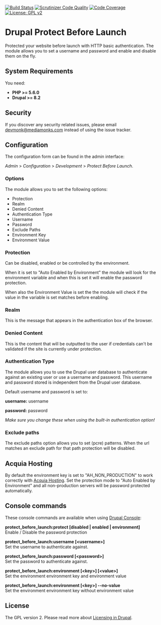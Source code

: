 [![Build Status](https://travis-ci.org/mediamonks/drupal-protect-before-launch.svg?branch=8.x-1.x)](https://travis-ci.org/mediamonks/drupal-protect-before-launch)
[![Scrutinizer Code Quality](https://scrutinizer-ci.com/g/mediamonks/drupal-protect-before-launch/badges/quality-score.png?b=8.x-1.x)](https://scrutinizer-ci.com/g/mediamonks/drupal-protect-before-launch/?branch=8.x-1.x)
[![Code Coverage](https://scrutinizer-ci.com/g/mediamonks/drupal-protect-before-launch/badges/coverage.png?b=8.x-1.x)](https://scrutinizer-ci.com/g/mediamonks/drupal-protect-before-launch/?branch=8.x-1.x)
[![License: GPL v2](https://img.shields.io/badge/License-GPL%20v2-blue.svg)](https://www.gnu.org/licenses/old-licenses/gpl-2.0.en.html)

# Drupal Protect Before Launch

Protected your website before launch with HTTP basic authentication.
The module allows you to set a username and password and enable and
disable them on the fly.

## System Requirements

You need:

- **PHP >= 5.6.0**
- **Drupal >= 8.2**

## Security

If you discover any security related issues, please email devmonk@mediamonks.com instead of using the issue tracker.

## Configuration

The configuration form can be found in the admin interface:

_Admin_ > _Configuration_ > _Development_ > _Protect Before Launch_.

### Options
The module allows you to set the following options:

* Protection
* Realm
* Denied Content
* Authentication Type
* Username
* Password
* Exclude Paths
* Environment Key
* Environment Value

### Protection

Can be disabled, enabled or be controlled by the environment.

When it is set to "Auto Enabled by Environment" the module will
look for the environment variable and when this is set it will
enable the password protection.

When also the Environment Value is set the the module will check
if the value in the variable is set matches before enabling.

### Realm

This is the message that appears in the authentication box of the browser.

### Denied Content

This is the content that will be outputted to the user if credentials can't be
validated if the site is currently under protection.

### Authentication Type

The module allows you to use the Drupal user database to authenticate
against an existing user or use a username and password.
This username and password  stored is independent from the Drupal user database.

Default username and password is set to:

**username:** username

**password:** password

*Make sure you change these when using the built-in authentication option!*

### Exclude paths

The exclude paths option allows you to set (pcre) patterns.
When the url matches an exclude path for that path protection will be disabled.

## Acquia Hosting

By default the environment key is set to "AH\_NON\_PRODUCTION" to work correctly 
with [Acquia Hosting](https://www.acquia.com/). Set the protection mode to 
"Auto Enabled by Environment" and all non-production servers will be 
password protected automatically.

## Console commands

These console commands are available when using [Drupal Console](https://drupalconsole.com/):

**protect\_before\_launch:protect [disabled | enabled | environment]**<br />
Enable / Disable the password protection

**protect\_before\_launch:username [\<username\>]**<br />
Set the username to authenticate against.

**protect\_before\_launch:password [\<password\>]**<br />
Set the password to authenticate against.

**protect\_before\_launch:environment [\<key\>] [\<value\>]**<br />
Set the environment environment key and environment value

**protect\_before\_launch:environment [\<key\>] --no-value**<br />
Set the environment environment key without environment value

## License

The GPL version 2. Please read more about [Licensing in Drupal](https://www.drupal.org/about/licensing).
